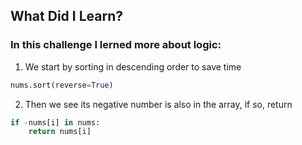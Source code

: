 ## What Did I Learn?

### In this challenge I lerned more about logic:

1. We start by sorting in descending order to save time
```python
nums.sort(reverse=True)
```

2. Then we see its negative number is also in the array, if so, return
```python
if -nums[i] in nums:
    return nums[i]
```
